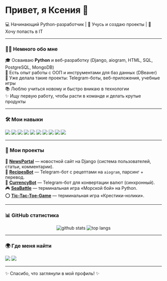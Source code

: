 # Привет, я Ксения 👋  

💻 Начинающий Python-разработчик | 🌱 Учусь и создаю проекты | 🚀 Хочу попасть в IT  

---

### 👩‍💻 Немного обо мне
🎓 Осваиваю **Python** и веб-разработку (Django, aiogram, HTML, SQL, PostgreSQL, MongoDB)\
🌿 Есть опыт работы с ООП и инструментами для баз данных (DBeaver)\
🔧 Уже делала такие проекты: Telegram-боты, веб-приложения, учебные игры  
📚 Люблю учиться новому и быстро вникаю в технологии  
✨ Ищу первую работу, чтобы расти в команде и делать крутые продукты 

---

### 🛠️ Мои навыки  
<p align="left">
  <img src="https://img.shields.io/badge/Python-3776AB?style=for-the-badge&logo=python&logoColor=white"/>
  <img src="https://img.shields.io/badge/Django-092E20?style=for-the-badge&logo=django&logoColor=white"/>
  <img src="https://img.shields.io/badge/HTML5-E34F26?style=for-the-badge&logo=html5&logoColor=white"/>
  <img src="https://img.shields.io/badge/Git-F05032?style=for-the-badge&logo=git&logoColor=white"/>
  <img src="https://img.shields.io/badge/GitHub-181717?style=for-the-badge&logo=github&logoColor=white"/>
  <img src="https://img.shields.io/badge/OOP-000000?style=for-the-badge&logo=oop&logoColor=white"/>
  <img src="https://img.shields.io/badge/SQL-4479A1?style=for-the-badge&logo=postgresql&logoColor=white"/>
  <img src="https://img.shields.io/badge/PostgreSQL-336791?style=for-the-badge&logo=postgresql&logoColor=white"/>
  <img src="https://img.shields.io/badge/MongoDB-47A248?style=for-the-badge&logo=mongodb&logoColor=white"/>
  <img src="https://img.shields.io/badge/DBeaver-372923?style=for-the-badge&logo=dbeaver&logoColor=white"/>

</p>  

---

### 📌 Мои проекты
📰 [**NewsPortal**](https://github.com/Kseniia250/NewsPortal) — новостной сайт на Django (система пользователей, статьи, комментарии).  
🤖 [**RecipesBot**](https://github.com/Kseniia250/RecipesBot) — Telegram-бот с рецептами на `aiogram`, парсинг + перевод.  
💸 [**CurrencyBot**](https://github.com/Kseniia250/CurrencyBot) — Telegram-бот для конвертации валют (синхронный).  
🎮 [**SeaBattle**](https://github.com/Kseniia250/SeaBattle) — терминальная игра «Морской бой» на Python.  
⭕ [**Tic-Tac-Toe-Game**](https://github.com/Kseniia250/Tic-Tac-Toe-Game) — терминальная игра «Крестики-нолики».  


---

### 📊 GitHub статистика  
<p align="center">
  <img src="https://github-readme-stats.vercel.app/api?username=Kseniia-dev&show_icons=true&theme=radical" alt="github stats" />
  <img src="https://github-readme-stats.vercel.app/api/top-langs/?username=Kseniia-dev&layout=compact&theme=radical" alt="top langs" />
</p>  

---

### 🌍 Где меня найти  
<p align="left">
  <a href="https://t.me/brooomie"><img src="https://img.shields.io/badge/Telegram-26A5E4?style=for-the-badge&logo=telegram&logoColor=white"/></a>
  <a href="https://mail.google.com/mail/?view=cm&to=kseniamoroz777@gmail.com">
  <img src="https://img.shields.io/badge/Email-D14836?style=for-the-badge&logo=gmail&logoColor=white"/>
</a>
</p>  

---

✨ Спасибо, что заглянули в мой профиль! ✨  

